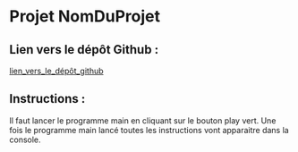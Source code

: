 # Projet NomDuProjet

## Lien vers le dépôt Github :

[lien_vers_le_dépôt_github](https://github.com/Geremm/Projet_C.git)

## Instructions : 
Il faut lancer le programme main en cliquant sur le bouton play vert.
Une fois le programme main lancé toutes les instructions vont apparaitre dans la console.
